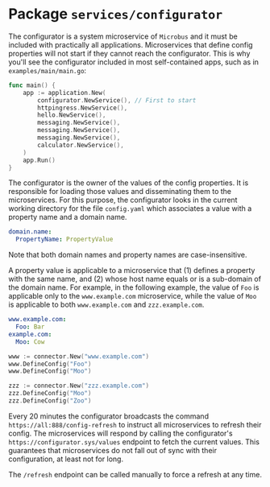 # Package `services/configurator`

The configurator is a system microservice of `Microbus` and it must be included with practically all applications. Microservices that define config properties will not start if they cannot reach the configurator. This is why you'll see the configurator included in most self-contained apps, such as in `examples/main/main.go`:

```go
func main() {
	app := application.New(
		configurator.NewService(), // First to start
		httpingress.NewService(),
		hello.NewService(),
		messaging.NewService(),
		messaging.NewService(),
		messaging.NewService(),
		calculator.NewService(),
	)
	app.Run()
}
```

The configurator is the owner of the values of the config properties. It is responsible for loading those values and disseminating them to the microservices. For this purpose, the configurator looks in the current working directory for the file `config.yaml` which associates a value with a property name and a domain name.

```yaml
domain.name:
  PropertyName: PropertyValue
```

Note that both domain names and property names are case-insensitive.

A property value is applicable to a microservice that (1) defines a property with the same name, and (2) whose host name equals or is a sub-domain of the domain name. For example, in the following example, the value of `Foo` is applicable only to the `www.example.com` microservice, while the value of `Moo` is applicable to both `www.example.com` and `zzz.example.com`.

```yaml
www.example.com:
  Foo: Bar
example.com:
  Moo: Cow
```

```go
www := connector.New("www.example.com")
www.DefineConfig("Foo")
www.DefineConfig("Moo")

zzz := connector.New("zzz.example.com")
zzz.DefineConfig("Moo")
zzz.DefineConfig("Zoo")
```

Every 20 minutes the configurator broadcasts the command `https://all:888/config-refresh` to instruct all microservices to refresh their config. The microservices will respond by calling the configurator's `https://configurator.sys/values` endpoint to fetch the current values. This guarantees that microservices do not fall out of sync with their configuration, at least not for long.

The `/refresh` endpoint can be called manually to force a refresh at any time.
